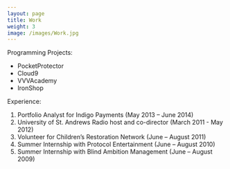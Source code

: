 ```yaml
---
layout: page
title: Work
weight: 3
image: /images/Work.jpg
---
```


Programming Projects:

* PocketProtector
* Cloud9
* VVVAcademy
* IronShop

Experience:

1. Portfolio Analyst for Indigo Payments (May 2013 – June 2014)
2. University of St. Andrews Radio host and co-director (March 2011 - May 2012)
3. Volunteer for Children’s Restoration Network (June – August 2011)
4. Summer Internship with Protocol Entertainment (June – August 2010)
5. Summer Internship with Blind Ambition Management (June – August 2009)
